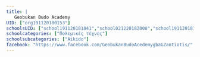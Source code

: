 ```yaml
---
title: |
   Geobukan Budo Academy
UID: ["org191120180153"]
schoolsUID: ["school191120181841","school021220182008","school191120181003"]
schoolcategories: ["Πολεμικές τέχνες"]
schoolsubcategories: ["Aikido"]
facebook: "https://www.facebook.com/GeobukanBudoAcedemygbaGZantiotis/"
---
```


